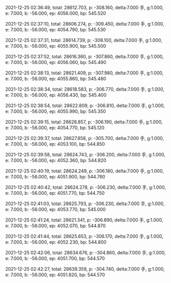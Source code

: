 2021-12-25 02:36:49, total: 28612.703, p: -308.160, delta:7.000 手, g:1.000, e: 7.000, b: -56.000, ep: 4056.000, bp: 545.520

2021-12-25 02:37:10, total: 28606.274, p: -309.450, delta:7.000 手, g:1.000, e: 7.000, b: -56.000, ep: 4054.790, bp: 545.530

2021-12-25 02:37:31, total: 28614.739, p: -308.100, delta:7.000 手, g:1.000, e: 7.000, b: -56.000, ep: 4055.900, bp: 545.500

2021-12-25 02:37:52, total: 28616.360, p: -307.860, delta:7.000 手, g:1.000, e: 7.000, b: -56.000, ep: 4056.060, bp: 545.490

2021-12-25 02:38:13, total: 28621.409, p: -307.980, delta:7.000 手, g:1.000, e: 7.000, b: -56.000, ep: 4055.860, bp: 545.480

2021-12-25 02:38:34, total: 28618.583, p: -306.770, delta:7.000 手, g:1.000, e: 7.000, b: -56.000, ep: 4056.430, bp: 545.400

2021-12-25 02:38:54, total: 28622.809, p: -306.810, delta:7.000 手, g:1.000, e: 7.000, b: -56.000, ep: 4055.990, bp: 545.350

2021-12-25 02:39:15, total: 28628.857, p: -306.190, delta:7.000 手, g:1.000, e: 7.000, b: -56.000, ep: 4054.770, bp: 545.120

2021-12-25 02:39:37, total: 28627.858, p: -305.700, delta:7.000 手, g:1.000, e: 7.000, b: -56.000, ep: 4053.100, bp: 544.850

2021-12-25 02:39:58, total: 28624.743, p: -306.200, delta:7.000 手, g:1.000, e: 7.000, b: -56.000, ep: 4052.360, bp: 544.820

2021-12-25 02:40:19, total: 28624.249, p: -306.180, delta:7.000 手, g:1.000, e: 7.000, b: -56.000, ep: 4051.900, bp: 544.760

2021-12-25 02:40:42, total: 28624.278, p: -306.230, delta:7.000 手, g:1.000, e: 7.000, b: -56.000, ep: 4051.770, bp: 544.750

2021-12-25 02:41:03, total: 28625.793, p: -306.230, delta:7.000 手, g:1.000, e: 7.000, b: -56.000, ep: 4053.770, bp: 545.000

2021-12-25 02:41:24, total: 28621.341, p: -306.890, delta:7.000 手, g:1.000, e: 7.000, b: -56.000, ep: 4052.070, bp: 544.870

2021-12-25 02:41:44, total: 28625.653, p: -306.170, delta:7.000 手, g:1.000, e: 7.000, b: -56.000, ep: 4052.230, bp: 544.800

2021-12-25 02:42:06, total: 28634.676, p: -304.860, delta:7.000 手, g:1.000, e: 7.000, b: -56.000, ep: 4051.700, bp: 544.570

2021-12-25 02:42:27, total: 28639.359, p: -304.740, delta:7.000 手, g:1.000, e: 7.000, b: -56.000, ep: 4051.820, bp: 544.570